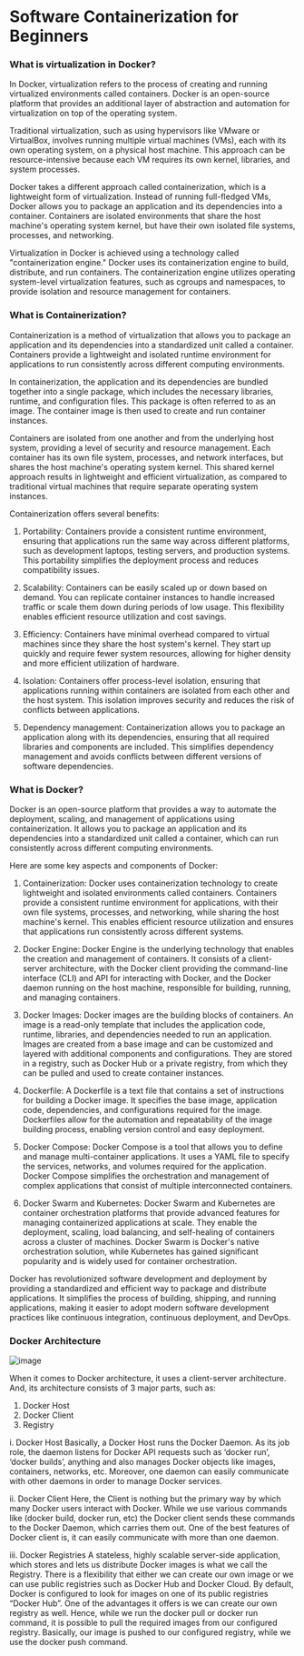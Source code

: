 # Software Containerization for Beginners
### What is virtualization in Docker?
In Docker, virtualization refers to the process of creating and running virtualized environments called containers. Docker is an open-source platform that provides an additional layer of abstraction and automation for virtualization on top of the operating system.

Traditional virtualization, such as using hypervisors like VMware or VirtualBox, involves running multiple virtual machines (VMs), each with its own operating system, on a physical host machine. This approach can be resource-intensive because each VM requires its own kernel, libraries, and system processes.

Docker takes a different approach called containerization, which is a lightweight form of virtualization. Instead of running full-fledged VMs, Docker allows you to package an application and its dependencies into a container. Containers are isolated environments that share the host machine's operating system kernel, but have their own isolated file systems, processes, and networking.

Virtualization in Docker is achieved using a technology called "containerization engine." Docker uses its containerization engine to build, distribute, and run containers. The containerization engine utilizes operating system-level virtualization features, such as cgroups and namespaces, to provide isolation and resource management for containers.

### What is Containerization?

Containerization is a method of virtualization that allows you to package an application and its dependencies into a standardized unit called a container. Containers provide a lightweight and isolated runtime environment for applications to run consistently across different computing environments.

In containerization, the application and its dependencies are bundled together into a single package, which includes the necessary libraries, runtime, and configuration files. This package is often referred to as an image. The container image is then used to create and run container instances.

Containers are isolated from one another and from the underlying host system, providing a level of security and resource management. Each container has its own file system, processes, and network interfaces, but shares the host machine's operating system kernel. This shared kernel approach results in lightweight and efficient virtualization, as compared to traditional virtual machines that require separate operating system instances.

Containerization offers several benefits:
1. Portability: Containers provide a consistent runtime environment, ensuring that applications run the same way across different platforms, such as development laptops, testing servers, and production systems. This portability simplifies the deployment process and reduces compatibility issues.

2. Scalability: Containers can be easily scaled up or down based on demand. You can replicate container instances to handle increased traffic or scale them down during periods of low usage. This flexibility enables efficient resource utilization and cost savings.

4. Efficiency: Containers have minimal overhead compared to virtual machines since they share the host system's kernel. They start up quickly and require fewer system resources, allowing for higher density and more efficient utilization of hardware.

5. Isolation: Containers offer process-level isolation, ensuring that applications running within containers are isolated from each other and the host system. This isolation improves security and reduces the risk of conflicts between applications.

6. Dependency management: Containerization allows you to package an application along with its dependencies, ensuring that all required libraries and components are included. This simplifies dependency management and avoids conflicts between different versions of software dependencies.

### What is Docker?
Docker is an open-source platform that provides a way to automate the deployment, scaling, and management of applications using containerization. It allows you to package an application and its dependencies into a standardized unit called a container, which can run consistently across different computing environments.

Here are some key aspects and components of Docker:
1. Containerization: Docker uses containerization technology to create lightweight and isolated environments called containers. Containers provide a consistent runtime environment for applications, with their own file systems, processes, and networking, while sharing the host machine's kernel. This enables efficient resource utilization and ensures that applications run consistently across different systems.

2. Docker Engine: Docker Engine is the underlying technology that enables the creation and management of containers. It consists of a client-server architecture, with the Docker client providing the command-line interface (CLI) and API for interacting with Docker, and the Docker daemon running on the host machine, responsible for building, running, and managing containers.

3. Docker Images: Docker images are the building blocks of containers. An image is a read-only template that includes the application code, runtime, libraries, and dependencies needed to run an application. Images are created from a base image and can be customized and layered with additional components and configurations. They are stored in a registry, such as Docker Hub or a private registry, from which they can be pulled and used to create container instances.

4. Dockerfile: A Dockerfile is a text file that contains a set of instructions for building a Docker image. It specifies the base image, application code, dependencies, and configurations required for the image. Dockerfiles allow for the automation and repeatability of the image building process, enabling version control and easy deployment.

5. Docker Compose: Docker Compose is a tool that allows you to define and manage multi-container applications. It uses a YAML file to specify the services, networks, and volumes required for the application. Docker Compose simplifies the orchestration and management of complex applications that consist of multiple interconnected containers.

6. Docker Swarm and Kubernetes: Docker Swarm and Kubernetes are container orchestration platforms that provide advanced features for managing containerized applications at scale. They enable the deployment, scaling, load balancing, and self-healing of containers across a cluster of machines. Docker Swarm is Docker's native orchestration solution, while Kubernetes has gained significant popularity and is widely used for container orchestration.

Docker has revolutionized software development and deployment by providing a standardized and efficient way to package and distribute applications. It simplifies the process of building, shipping, and running applications, making it easier to adopt modern software development practices like continuous integration, continuous deployment, and DevOps.
### Docker Architecture
![image](https://github.com/mahmoud-khaled1/Docker-Software-Containerization/assets/43557035/a880b88e-929f-4852-9a3c-224e9d069eb7)

When it comes to Docker architecture, it uses a client-server architecture. And, its architecture consists of 3 major parts, such as:
1. Docker Host
2. Docker Client
3. Registry

i. Docker Host
Basically, a Docker Host runs the Docker Daemon. As its job role, the daemon listens for Docker API requests such as ‘docker run’, ‘docker builds’, anything and also manages Docker objects like images, containers, networks, etc.
Moreover, one daemon can easily communicate with other daemons in order to manage Docker services.

ii. Docker Client
Here, the Client is nothing but the primary way by which many Docker users interact with Docker.
While we use various commands like (docker build, docker run, etc) the Docker client sends these commands to the Docker Daemon, which carries them out. One of the best features of Docker client is, it can easily communicate with more than one daemon.

iii. Docker Registries
A stateless, highly scalable server-side application, which stores and lets us distribute Docker images is what we call the Registry. There is a flexibility that either we can create our own image or we can use public registries such as Docker Hub and Docker Cloud.
By default, Docker is configured to look for images on one of its public registries “Docker Hub”. One of the advantages it offers is we can create our own registry as well.
Hence, while we run the docker pull or docker run command, it is possible to pull the required images from our configured registry. Basically, our image is pushed to our configured registry, while we use the docker push command.
